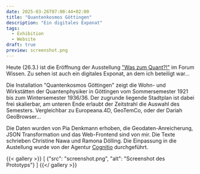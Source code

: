 ```yaml
---
date: 2025-03-26T07:00:44+02:00
title: "Quantenkosmos Göttingen"
description: "Ein digitales Exponat"
tags:
  - Exhibition
  - Website
draft: true
preview: screenshot.png
---
```


Heute (26.3.) ist die Eröffnung der Ausstellung ["Was zum Quant?!"](https://www.forum-wissen.de/event/eroeffnung-was-zum-quant/) im Forum Wissen. Zu sehen ist auch ein digitales Exponat, an dem ich beteiligt war...
<!--more-->

Die Installation "Quantenkosmos Göttingen" zeigt die Wohn- und Wirkstätten der Quantenphysiker in Göttingen vom Sommersemester 1921 bis zum Wintersemester 1936/36. Der zugrunde liegende Stadtplan ist dabei frei skalierbar, am unteren Ende erlaubt der Zeitstrahl die Auswahl des Semesters.
Vergleichbar zu Europeana.4D, GeoTemCo, oder der Dariah GeoBrowser...

Die Daten wurden von Pia Denkmann erhoben, die Geodaten-Anreicherung, JSON Transformation und das Web-Frontend sind von mir. Die Texte schrieben Christine Nawa und Ramona Dölling. Die Einpassung in die Austellung wurde von der Agentur [Cognitio](https://www.cognitio.de/) durchgeführt.

{{< gallery >}}
[
  {"src": "screenshot.png", "alt": "Screenshot des Prototyps"}
]
{{</ gallery >}}

